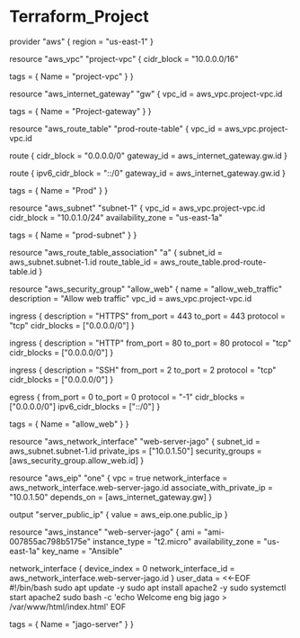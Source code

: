 # Terraform_Project

provider "aws" {
  region = "us-east-1"
}

resource "aws_vpc" "project-vpc" {
  cidr_block = "10.0.0.0/16"

  tags = {
    Name = "project-vpc"
  }
}

resource "aws_internet_gateway" "gw" {
  vpc_id = aws_vpc.project-vpc.id

  tags = {
    Name = "Project-gateway"
  }
}

resource "aws_route_table" "prod-route-table" {
   vpc_id = aws_vpc.project-vpc.id

   route {
     cidr_block = "0.0.0.0/0"
     gateway_id = aws_internet_gateway.gw.id
   }

   route {
     ipv6_cidr_block = "::/0"
     gateway_id      = aws_internet_gateway.gw.id
   }

   tags = {
     Name = "Prod"
   }
 }


 resource "aws_subnet" "subnet-1" {
   vpc_id            = aws_vpc.project-vpc.id
   cidr_block        = "10.0.1.0/24"
   availability_zone = "us-east-1a"

   tags = {
     Name = "prod-subnet"
   }
}
 
 resource "aws_route_table_association" "a" {
  subnet_id      = aws_subnet.subnet-1.id
  route_table_id = aws_route_table.prod-route-table.id
}

resource "aws_security_group" "allow_web"  {
  name        = "allow_web_traffic"
  description = "Allow web traffic"
  vpc_id      = aws_vpc.project-vpc.id

  ingress  {
    description = "HTTPS"
    from_port   = 443
    to_port     = 443
    protocol    = "tcp"
    cidr_blocks = ["0.0.0.0/0"]
  }

  ingress  {
    description = "HTTP"
    from_port   = 80
    to_port     = 80
    protocol    = "tcp"
    cidr_blocks = ["0.0.0.0/0"]
  }

  ingress {
    description = "SSH"
    from_port   = 2
    to_port     = 2
    protocol    = "tcp"
    cidr_blocks = ["0.0.0.0/0"]
  }

  egress {
    from_port       = 0
    to_port         = 0
    protocol        = "-1"
    cidr_blocks     = ["0.0.0.0/0"]
    ipv6_cidr_blocks = ["::/0"]
  }

  tags = {
    Name = "allow_web"
  }
}

resource "aws_network_interface" "web-server-jago" {
  subnet_id       = aws_subnet.subnet-1.id
  private_ips     = ["10.0.1.50"]
  security_groups = [aws_security_group.allow_web.id]
}

resource "aws_eip" "one" {
  vpc                       = true
  network_interface         = aws_network_interface.web-server-jago.id
  associate_with_private_ip = "10.0.1.50"
  depends_on                =  [aws_internet_gateway.gw]
}

output "server_public_ip" {
value  = aws_eip.one.public_ip
}

resource "aws_instance" "web-server-jago" {
  ami = "ami-007855ac798b5175e"
  instance_type = "t2.micro"
  availability_zone = "us-east-1a"
  key_name = "Ansible"

  network_interface {
    device_index = 0
    network_interface_id = aws_network_interface.web-server-jago.id
}
    user_data = <<-EOF
                 #!/bin/bash
                 sudo apt update -y
                 sudo apt install apache2 -y
                 sudo systemctl start apache2
                 sudo bash -c 'echo Welcome eng big jago > /var/www/html/index.html'
                 EOF
  
  tags = {
    Name = "jago-server"
  }
}
